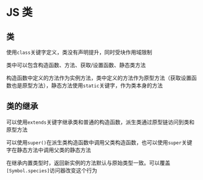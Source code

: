 # JS 类

## 类

使用`class`关键字定义，类没有声明提升，同时受块作用域限制

类中可以包含构造函数、方法、获取/设置函数、静态类方法

构造函数中定义的方法作为实例方法，类中定义的方法作为原型方法（获取设置函数也是原型方法），静态方法使用`static`关键字，作为类本身的方法

## 类的继承

可以使用`extends`关键字继承类和普通的构造函数，派生类通过原型链访问到类和原型方法

可以使用`super()`在派生类构造函数中调用父类构造函数，也可以使用`super`关键字在静态方法中调用父类的静态方法

在继承内置类型时，返回新实例的方法默认与原始类型一致。可以覆盖`[Symbol.species]`访问器改变这个行为